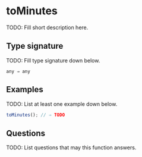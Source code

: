 # toMinutes

TODO: Fill short description here.

## Type signature

TODO: Fill type signature down below.

```
any ⇒ any
```

## Examples

TODO: List at least one example down below.

```javascript
toMinutes(); // ⇒ TODO
```

## Questions

TODO: List questions that may this function answers.
